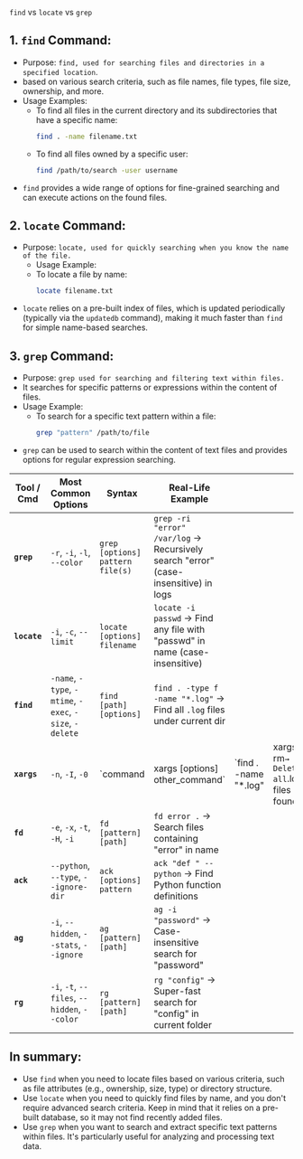 `find` vs `locate` vs `grep`

## 1. **`find` Command:**
   - Purpose: `find, used for searching files and directories in a specified location`.
   - based on various search criteria, such as file names, file types, file size, ownership, and more.
   - Usage Examples:
     - To find all files in the current directory and its subdirectories that have a specific name:
       ```bash
       find . -name filename.txt
       ```
     - To find all files owned by a specific user:
       ```bash
       find /path/to/search -user username
       ```
   - `find` provides a wide range of options for fine-grained searching and can execute actions on the found files.

## 2. **`locate` Command:**
   - Purpose: `locate, used for quickly searching when you know the name of the file.`
     - Usage Example:
     - To locate a file by name:
       ```bash
       locate filename.txt
       ```
   - `locate` relies on a pre-built index of files, which is updated periodically (typically via the `updatedb` command), making it much faster than `find` for simple name-based searches.

## 3. **`grep` Command:**
   - Purpose: `grep used for searching and filtering text within files.`
   - It searches for specific patterns or expressions within the content of files.
   - Usage Example:
     - To search for a specific text pattern within a file:
       ```bash
       grep "pattern" /path/to/file
       ```
   - `grep` can be used to search within the content of text files and provides options for regular expression searching.


| Tool / Cmd   | Most Common Options                                     | Syntax                           | Real-Life Example                                                                   |                         |                                          |
| ------------ | ------------------------------------------------------- | -------------------------------- | ----------------------------------------------------------------------------------- | ----------------------- | ---------------------------------------- |
| **`grep`**   | `-r`, `-i`, `-l`, `--color`                             | `grep [options] pattern file(s)` | `grep -ri "error" /var/log` → Recursively search "error" (case-insensitive) in logs |                         |                                          |
| **`locate`** | `-i`, `-c`, `--limit`                                   | `locate [options] filename`      | `locate -i passwd` → Find any file with "passwd" in name (case-insensitive)         |                         |                                          |
| **`find`**   | `-name`, `-type`, `-mtime`, `-exec`, `-size`, `-delete` | `find [path] [options]`          | `find . -type f -name "*.log"` → Find all `.log` files under current dir            |                         |                                          |
| **`xargs`**  | `-n`, `-I`, `-0`                                        | \`command                        | xargs \[options] other\_command\`                                                   | \`find . -name "\*.log" | xargs rm`→ Delete all`.log\` files found |
| **`fd`**     | `-e`, `-x`, `-t`, `-H`, `-i`                            | `fd [pattern] [path]`            | `fd error .` → Search files containing "error" in name                              |                         |                                          |
| **`ack`**    | `--python`, `--type`, `--ignore-dir`                    | `ack [options] pattern`          | `ack "def " --python` → Find Python function definitions                            |                         |                                          |
| **`ag`**     | `-i`, `--hidden`, `--stats`, `--ignore`                 | `ag [pattern] [path]`            | `ag -i "password"` → Case-insensitive search for "password"                         |                         |                                          |
| **`rg`**     | `-i`, `-t`, `--files`, `--hidden`, `--color`            | `rg [pattern] [path]`            | `rg "config"` → Super-fast search for "config" in current folder                    |                         |                                          |

## In summary:
- Use `find` when you need to locate files based on various criteria, such as file attributes (e.g., ownership, size, type) or directory structure.
- Use `locate` when you need to quickly find files by name, and you don't require advanced search criteria. Keep in mind that it relies on a pre-built database, so it may not find recently added files.
- Use `grep` when you want to search and extract specific text patterns within files. It's particularly useful for analyzing and processing text data.
